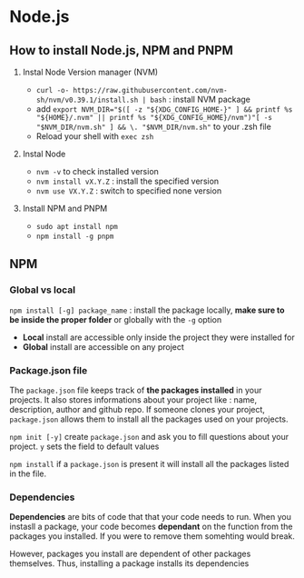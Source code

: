 # Node.js

## How to install Node.js, NPM and PNPM

1. Instal Node Version manager (NVM)

    - `curl -o- https://raw.githubusercontent.com/nvm-sh/nvm/v0.39.1/install.sh | bash` : install NVM package
    - add `export NVM_DIR="$([ -z "${XDG_CONFIG_HOME-}" ] && printf %s "${HOME}/.nvm" || printf %s "${XDG_CONFIG_HOME}/nvm")"[ -s "$NVM_DIR/nvm.sh" ] && \. "$NVM_DIR/nvm.sh"` to your .zsh file
    - Reload your shell with `exec zsh`

2. Instal Node
    - `nvm -v` to check installed version
    - `nvm install vX.Y.Z` : install the specified version
    - `nvm use VX.Y.Z` : switch to specified none version

3. Install NPM and PNPM
    - `sudo apt install npm`
    - `npm install -g pnpm`

## NPM
### Global vs local

`npm install [-g] package_name` : install the package locally, **make sure to be inside the proper folder** or globally with the `-g` option

- **Local** install are accessible only inside the project they were installed for
- **Global** install are accessible on any project

### Package.json file
The `package.json` file keeps track of **the packages installed** in your projects. It also stores informations about your project like : name, description, author and github repo. If someone clones your project, `package.json` allows them to install all the packages used on your projects.

`npm init [-y]` create `package.json` and ask you to fill questions about your project. `y` sets the field to default values 

`npm install` if a `package.json` is present it will install all the packages listed in the file.

### Dependencies
**Dependencies** are bits of code that that your code needs to run. When you instasll a package, your code becomes **dependant** on the function from the packages you installed. If you were to remove them somehting would break.

However, packages you install are dependent of other packages themselves. Thus, installing a package installs its dependencies

